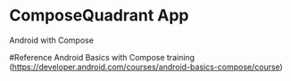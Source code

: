 # ComposeQuadrant App
 Android with Compose

#Reference
 Android Basics with Compose training (https://developer.android.com/courses/android-basics-compose/course)
